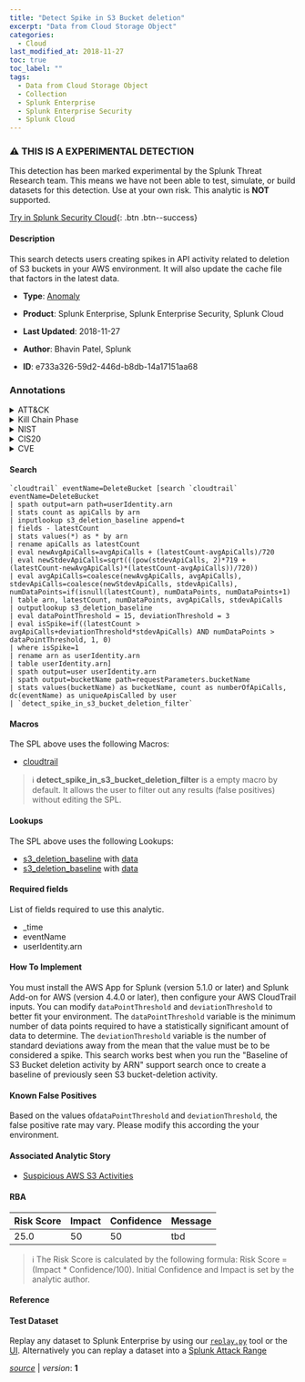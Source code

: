 ```yaml
---
title: "Detect Spike in S3 Bucket deletion"
excerpt: "Data from Cloud Storage Object"
categories:
  - Cloud
last_modified_at: 2018-11-27
toc: true
toc_label: ""
tags:
  - Data from Cloud Storage Object
  - Collection
  - Splunk Enterprise
  - Splunk Enterprise Security
  - Splunk Cloud
---
```


### :warning: THIS IS A EXPERIMENTAL DETECTION
This detection has been marked experimental by the Splunk Threat Research team. This means we have not been able to test, simulate, or build datasets for this detection. Use at your own risk. This analytic is **NOT** supported.


[Try in Splunk Security Cloud](https://www.splunk.com/en_us/cyber-security.html){: .btn .btn--success}

#### Description

This search detects users creating spikes in API activity related to deletion of S3 buckets in your AWS environment. It will also update the cache file that factors in the latest data.

- **Type**: [Anomaly](https://github.com/splunk/security_content/wiki/Detection-Analytic-Types)
- **Product**: Splunk Enterprise, Splunk Enterprise Security, Splunk Cloud

- **Last Updated**: 2018-11-27
- **Author**: Bhavin Patel, Splunk
- **ID**: e733a326-59d2-446d-b8db-14a17151aa68

### Annotations
<details>
  <summary>ATT&CK</summary>

<div markdown="1">

#### [ATT&CK](https://attack.mitre.org/)

| ID          | Technique   | Tactic         |
| ----------- | ----------- |--------------- |
| [T1530](https://attack.mitre.org/techniques/T1530/) | Data from Cloud Storage Object | Collection |

</div>
</details>


<details>
  <summary>Kill Chain Phase</summary>

<div markdown="1">

* Actions on Objectives


</div>
</details>


<details>
  <summary>NIST</summary>

<div markdown="1">

* DE.DP
* DE.CM
* PR.AC



</div>
</details>

<details>
  <summary>CIS20</summary>

<div markdown="1">

* CIS 13



</div>
</details>

<details>
  <summary>CVE</summary>

<div markdown="1">


</div>
</details>


#### Search

```
`cloudtrail` eventName=DeleteBucket [search `cloudtrail` eventName=DeleteBucket 
| spath output=arn path=userIdentity.arn 
| stats count as apiCalls by arn 
| inputlookup s3_deletion_baseline append=t 
| fields - latestCount 
| stats values(*) as * by arn 
| rename apiCalls as latestCount 
| eval newAvgApiCalls=avgApiCalls + (latestCount-avgApiCalls)/720 
| eval newStdevApiCalls=sqrt(((pow(stdevApiCalls, 2)*719 + (latestCount-newAvgApiCalls)*(latestCount-avgApiCalls))/720)) 
| eval avgApiCalls=coalesce(newAvgApiCalls, avgApiCalls), stdevApiCalls=coalesce(newStdevApiCalls, stdevApiCalls), numDataPoints=if(isnull(latestCount), numDataPoints, numDataPoints+1) 
| table arn, latestCount, numDataPoints, avgApiCalls, stdevApiCalls 
| outputlookup s3_deletion_baseline 
| eval dataPointThreshold = 15, deviationThreshold = 3 
| eval isSpike=if((latestCount > avgApiCalls+deviationThreshold*stdevApiCalls) AND numDataPoints > dataPointThreshold, 1, 0) 
| where isSpike=1 
| rename arn as userIdentity.arn 
| table userIdentity.arn] 
| spath output=user userIdentity.arn 
| spath output=bucketName path=requestParameters.bucketName 
| stats values(bucketName) as bucketName, count as numberOfApiCalls, dc(eventName) as uniqueApisCalled by user 
| `detect_spike_in_s3_bucket_deletion_filter`
```

#### Macros
The SPL above uses the following Macros:
* [cloudtrail](https://github.com/splunk/security_content/blob/develop/macros/cloudtrail.yml)

> :information_source:
> **detect_spike_in_s3_bucket_deletion_filter** is a empty macro by default. It allows the user to filter out any results (false positives) without editing the SPL.

#### Lookups
The SPL above uses the following Lookups:

* [s3_deletion_baseline](https://github.com/splunk/security_content/blob/develop/lookups/s3_deletion_baseline.yml) with [data](https://github.com/splunk/security_content/tree/develop/lookups/s3_deletion_baseline.csv)
* [s3_deletion_baseline](https://github.com/splunk/security_content/blob/develop/lookups/s3_deletion_baseline.yml) with [data](https://github.com/splunk/security_content/tree/develop/lookups/s3_deletion_baseline.csv)



#### Required fields
List of fields required to use this analytic.
* _time
* eventName
* userIdentity.arn



#### How To Implement
You must install the AWS App for Splunk (version 5.1.0 or later) and Splunk Add-on for AWS (version 4.4.0 or later), then configure your AWS CloudTrail inputs. You can modify `dataPointThreshold` and `deviationThreshold` to better fit your environment. The `dataPointThreshold` variable is the minimum number of data points required to have a statistically significant amount of data to determine. The `deviationThreshold` variable is the number of standard deviations away from the mean that the value must be to be considered a spike. This search works best when you run the &#34;Baseline of S3 Bucket deletion activity by ARN&#34; support search once to create a baseline of previously seen S3 bucket-deletion activity.
#### Known False Positives
Based on the values of`dataPointThreshold` and `deviationThreshold`, the false positive rate may vary. Please modify this according the your environment.

#### Associated Analytic Story
* [Suspicious AWS S3 Activities](/stories/suspicious_aws_s3_activities)




#### RBA

| Risk Score  | Impact      | Confidence   | Message      |
| ----------- | ----------- |--------------|--------------|
| 25.0 | 50 | 50 | tbd |


> :information_source:
> The Risk Score is calculated by the following formula: Risk Score = (Impact * Confidence/100). Initial Confidence and Impact is set by the analytic author.


#### Reference


#### Test Dataset
Replay any dataset to Splunk Enterprise by using our [`replay.py`](https://github.com/splunk/attack_data#using-replaypy) tool or the [UI](https://github.com/splunk/attack_data#using-ui).
Alternatively you can replay a dataset into a [Splunk Attack Range](https://github.com/splunk/attack_range#replay-dumps-into-attack-range-splunk-server)




[*source*](https://github.com/splunk/security_content/tree/develop/detections/experimental/cloud/detect_spike_in_s3_bucket_deletion.yml) \| *version*: **1**